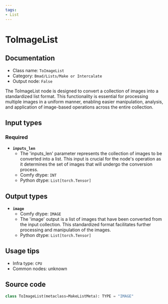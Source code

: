 ```yaml
---
tags:
- List
---
```


# ToImageList
## Documentation
- Class name: `ToImageList`
- Category: `Bmad/Lists/Make or Intercalate`
- Output node: `False`

The ToImageList node is designed to convert a collection of images into a standardized list format. This functionality is essential for processing multiple images in a uniform manner, enabling easier manipulation, analysis, and application of image-based operations across the entire collection.
## Input types
### Required
- **`inputs_len`**
    - The 'inputs_len' parameter represents the collection of images to be converted into a list. This input is crucial for the node's operation as it determines the set of images that will undergo the conversion process.
    - Comfy dtype: `INT`
    - Python dtype: `List[torch.Tensor]`
## Output types
- **`image`**
    - Comfy dtype: `IMAGE`
    - The 'image' output is a list of images that have been converted from the input collection. This standardized format facilitates further processing and manipulation of the images.
    - Python dtype: `List[torch.Tensor]`
## Usage tips
- Infra type: `CPU`
- Common nodes: unknown


## Source code
```python
class ToImageList(metaclass=MakeListMeta): TYPE = "IMAGE"

```
